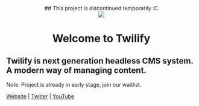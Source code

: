 <div align="center">
    ## This project is discontinued temporarily :C 
</div>

<div align="center" href="https://twilify.app">
    <img src="https://twilify.app/logo-128x.png">
    <h1>Welcome to Twilify</h1>
</div>

## Twilify is next generation headless CMS system. A modern way of managing content.

Note: Project is already in early stage, join our waitlist.

[Website](https://twilify.app) | [Twiiter](https://twitter.com/twilifyapp) | [YouTube](https://www.youtube.com/@twilifyapp)

